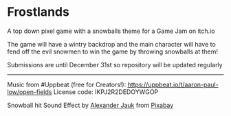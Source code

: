 # Frostlands

A top down pixel game with a snowballs theme for a Game Jam on itch.io

The game will have a wintry backdrop and the main character will have to fend off the evil snowmen to win the game by
throwing snowballs at them! 

Submissions are until December 31st so repository will be updated regularly




---
Music from #Uppbeat (free for Creators!):
https://uppbeat.io/t/aaron-paul-low/open-fields
License code: IKPJ2R2DEDOYWGOP

Snowball hit Sound Effect by <a href="https://pixabay.com/users/alex_jauk-16800354/?utm_source=link-attribution&utm_medium=referral&utm_campaign=music&utm_content=279699">Alexander Jauk</a> from <a href="https://pixabay.com//?utm_source=link-attribution&utm_medium=referral&utm_campaign=music&utm_content=279699">Pixabay</a>


